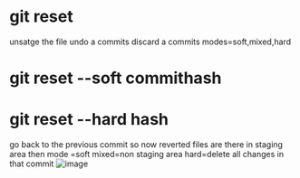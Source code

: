 # git reset 
unsatge the file
undo a commits
discard a commits
modes=soft,mixed,hard

# git reset --soft commithash
# git reset --hard hash
go back to the previous commit
so now reverted files are there in staging area then mode =soft
mixed=non staging area
hard=delete all changes in that commit
![image](https://github.com/user-attachments/assets/f4debf41-ac2d-4afc-9496-f88549e42833)
